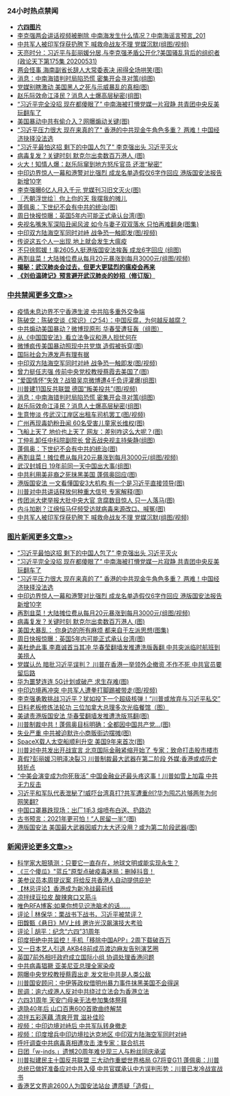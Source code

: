 <div class="catlist">
<h3>24小时热点禁闻</h3>
<ul>
<li><b><a href="64photo" target="_blank">六四图片</a></b></li>
<li><a href="https://github.com/fqnews/bnews/blob/master/comments/20200601/1337588.md">李克强两会讲话视频被删除 中南海发生什么情况？中南海谣言预言_201</a></li>
<li><a href="https://github.com/fqnews/bnews/blob/master/cbnews/20200601/1337694.md">中共军人被印军俘获扔胯下 喊救命战友不理 党媒沉默(组图/视频)</a></li>
<li><a href="https://github.com/fqnews/bnews/blob/master/cbnews/20200601/1337593.md">天亮时分：习近平与彭丽媛分居,与李克强矛盾公开化?美国骚乱背后的组织者(政论天下第175集 20200531) </a></li>
<li><a href="https://github.com/fqnews/bnews/blob/master/cbnews/20200601/1337620.md">两会怪事 海南副省长辞人大常委表决 闹得全场哄笑(图)</a></li>
<li><a href="https://github.com/fqnews/bnews/blob/master/cbnews/20200601/1337848.md">消息：中南海错判时局陷恐慌 密集开会寻对策(组图)</a></li>
<li><a href="https://github.com/fqnews/bnews/blob/master/cbnews/20200601/1337692.md">党媒别瞎激动 美国黑人之死与示威暴乱的真相(图)</a></li>
<li><a href="https://github.com/fqnews/bnews/blob/master/cbnews/20200601/1337847.md">赵乐际效命江泽民？消息人士爆高层秘密(组图)</a></li>
<li><a href="https://github.com/fqnews/bnews/blob/master/topimagenews/20200601/1337920.md">“习近平完全没招 现在都傻眼了” 中南海被打懵党媒一片寂静 共青团中央反美玩翻车了</a></li>
<li><a href="https://github.com/fqnews/bnews/blob/master/cnnews/20200601/1337612.md">美国暴动中共有偷介入？网曝煽动关键(图)</a></li>
<li><a href="https://github.com/fqnews/bnews/blob/master/topimagenews/20200601/1337893.md">“习近平压力很大 现在来真的了" 香港的中共现金牛角色多重？ 两难！中国经济抉择没法选</a></li>
<li><a href="https://github.com/fqnews/bnews/blob/master/topimagenews/20200601/1337921.md">"习近平最怕这招 剩下的中国人包了" 李克强出头 习近平灭火</a></li>
<li><a href="https://github.com/fqnews/bnews/blob/master/topimagenews/20200601/1337808.md">病毒复发？关键时刻 默克尔出卖数百万港人 (图)</a></li>
<li><a href="https://github.com/fqnews/bnews/blob/master/comments/20200601/1337614.md">火大！知情人爆：赵乐际窜到地方怒斥官员 还泄“秘密”</a></li>
<li><a href="https://github.com/fqnews/bnews/blob/master/topimagenews/20200601/1337840.md">中印边界惊人一幕和港警对比强烈 成龙名单造假仅6字作回应 港版国安法报告新增10字</a></li>
<li><a href="https://github.com/fqnews/bnews/blob/master/cbnews/20200601/1337687.md">李克强曝6亿人月入千元 党媒刊习旧文灭火(图)</a></li>
<li><a href="https://github.com/fqnews/bnews/blob/master/ssgc/20200601/1337578.md">〖兲朝浮世绘〗你上你的天 我摆我的摊儿</a></li>
<li><a href="https://github.com/fqnews/bnews/blob/master/cbnews/20200601/1337812.md">蓬佩奥：下世纪不会有中共的统治(图)</a></li>
<li><a href="https://github.com/fqnews/bnews/blob/master/topimagenews/20200601/1337606.md">周日快报惊曝：英国5年内可能正式承认台湾(图)</a></li>
<li><a href="https://github.com/fqnews/bnews/blob/master/yule/20200601/1337677.md">央视名嘴朱军深陷丑闻风波 如今与妻子双双落水 只怕再难翻身(图集)</a></li>
<li><a href="https://github.com/fqnews/bnews/blob/master/cbnews/20200601/1337874.md">中印双方陆海空军同时对峙 战争恐一触即发(图/视频)</a></li>
<li><a href="https://github.com/fqnews/bnews/blob/master/lifebaike/20200601/1337616.md">传说这五个人一出现 地上就会发生大瘟疫</a></li>
<li><a href="https://github.com/fqnews/bnews/blob/master/yule/20200601/1337562.md">不只徐熙媛！率2605人挺港版国安法挨轰 成龙6字回应 (组图)</a></li>
<li><a href="https://github.com/fqnews/bnews/blob/master/topimagenews/20200601/1337811.md">再割韭菜！大陆摊位费从每月20元暴涨到每月3000元(组图/视频)</a></li>
<li><b><a href="https://github.com/fqnews/bnews/blob/master/comments/20200211/1275071.md" target="_blank">揭秘：武汉肺炎会过去，但更大更猛烈的瘟疫会再来</a></b></li>
<li><b><a href="https://github.com/fqnews/bnews/blob/master/comments/20200207/1272816.md" target="_blank">《刘伯温碑记》预言避开武汉肺炎的妙招（修订版）</a></b></li>
</ul>
</div>

<div class="catlist">
<h3><a href="https://github.com/fqnews/bnews/blob/master/cbnews/" target="_blank">中共禁闻</a><span><a href="https://github.com/fqnews/bnews/blob/master/cbnews/" target="_blank" rel="nofollow">更多文章>></a></span></h3>
<ul>
<li><a href="https://github.com/fqnews/bnews/blob/master/cbnews/20200602/1338032.md" target="_blank">疫情未息边界不宁香港生波 中共陷多重外交争端</a></li>
<li><a href="https://github.com/fqnews/bnews/blob/master/cbnews/20200602/1338017.md" target="_blank">陈破空：陈破空谈《常识》（之54）：中国反腐，为何越反越腐？</a></li>
<li><a href="https://github.com/fqnews/bnews/blob/master/cbnews/20200601/1337941.md" target="_blank">中共煽动美国暴动？微博现原形 华春莹遭狂轰（组图）</a></li>
<li><a href="https://github.com/fqnews/bnews/blob/master/cbnews/20200601/1337931.md" target="_blank">从《中国国安法》看立法争议和港人担忧何在</a></li>
<li><a href="https://github.com/fqnews/bnews/blob/master/cbnews/20200601/1337928.md" target="_blank">微博疯传美国暴动照现中共党旗 造假被拆穿(图)</a></li>
<li><a href="https://github.com/fqnews/bnews/blob/master/cbnews/20200601/1337919.md" target="_blank">国际社会为港发声有理有据</a></li>
<li><a href="https://github.com/fqnews/bnews/blob/master/cbnews/20200601/1337874.md" target="_blank">中印双方陆海空军同时对峙 战争恐一触即发(图/视频)</a></li>
<li><a href="https://github.com/fqnews/bnews/blob/master/cbnews/20200601/1337873.md" target="_blank">曾力挺任志强 传前中央党校教授蔡霞去美国了(图)</a></li>
<li><a href="https://github.com/fqnews/bnews/blob/master/cbnews/20200601/1337863.md" target="_blank">“爱国情怀”失效？战狼吴京微博遭4千负评灌爆(组图)</a></li>
<li><a href="https://github.com/fqnews/bnews/blob/master/cbnews/20200601/1337856.md" target="_blank">川普建11国反共联盟 德国“叛美投共”(图/视频)</a></li>
<li><a href="https://github.com/fqnews/bnews/blob/master/cbnews/20200601/1337848.md" target="_blank">消息：中南海错判时局陷恐慌 密集开会寻对策(组图)</a></li>
<li><a href="https://github.com/fqnews/bnews/blob/master/cbnews/20200601/1337847.md" target="_blank">赵乐际效命江泽民？消息人士爆高层秘密(组图)</a></li>
<li><a href="https://github.com/fqnews/bnews/blob/master/cbnews/20200601/1337841.md" target="_blank">生意惨淡 传武汉江岸区出租车司机罢工(图/视频)</a></li>
<li><a href="https://github.com/fqnews/bnews/blob/master/cbnews/20200601/1337838.md" target="_blank">广州再现毒奶粉丑闻 60名受害儿童家长维权(图)</a></li>
<li><a href="https://github.com/fqnews/bnews/blob/master/cbnews/20200601/1337828.md" target="_blank">飞船上天了 地价也上天了 网友：差别咋这么大呢？(图)</a></li>
<li><a href="https://github.com/fqnews/bnews/blob/master/cbnews/20200601/1337813.md" target="_blank">丁仲礼卸任中科院副院长 曾舌战央视主持柴静(组图)</a></li>
<li><a href="https://github.com/fqnews/bnews/blob/master/cbnews/20200601/1337812.md" target="_blank">蓬佩奥：下世纪不会有中共的统治(图)</a></li>
<li><a href="https://github.com/fqnews/bnews/blob/master/cbnews/20200601/1337781.md" target="_blank">再割韭菜！摊位费从每月20元暴涨到每月3000元(组图/视频)</a></li>
<li><a href="https://github.com/fqnews/bnews/blob/master/cbnews/20200601/1337760.md" target="_blank">武汉封城日 19年前同一天中国出大事(组图)</a></li>
<li><a href="https://github.com/fqnews/bnews/blob/master/cbnews/20200601/1337745.md" target="_blank">中共利用美非裔之死抹黑美国 蓬佩奥回应(图)</a></li>
<li><a href="https://github.com/fqnews/bnews/blob/master/cbnews/20200601/1337737.md" target="_blank">港版国安法 一文看懂国安3大机构 有一个是习近平直接领导(图)</a></li>
<li><a href="https://github.com/fqnews/bnews/blob/master/cbnews/20200601/1337725.md" target="_blank">川普对中共讲话释放何种重大信号 专家解释(图)</a></li>
<li><a href="https://github.com/fqnews/bnews/blob/master/cbnews/20200601/1337715.md" target="_blank">传团派大佬举报大批中央大官 贪腐数目惊人 只一人落马(图)</a></li>
<li><a href="https://github.com/fqnews/bnews/blob/master/cbnews/20200601/1337705.md" target="_blank">内斗加剧？江绵恒马仔频受访就病毒来源改口、喊冤(图)</a></li>
<li><a href="https://github.com/fqnews/bnews/blob/master/cbnews/20200601/1337694.md" target="_blank">中共军人被印军俘获扔胯下 喊救命战友不理 党媒沉默(组图/视频)</a></li>

</ul>
</div>
<div class="catlist">
<h3><a href="https://github.com/fqnews/bnews/blob/master/topimagenews/" target="_blank">图片新闻</a><span><a href="https://github.com/fqnews/bnews/blob/master/topimagenews/" target="_blank" rel="nofollow">更多文章>></a></span></h3>
<ul>
<li><a href="https://github.com/fqnews/bnews/blob/master/topimagenews/20200601/1337921.md" target="_blank">&#8220;习近平最怕这招 剩下的中国人包了&#8221; 李克强出头 习近平灭火</a></li>
<li><a href="https://github.com/fqnews/bnews/blob/master/topimagenews/20200601/1337920.md" target="_blank">“习近平完全没招 现在都傻眼了” 中南海被打懵党媒一片寂静 共青团中央反美玩翻车了</a></li>
<li><a href="https://github.com/fqnews/bnews/blob/master/topimagenews/20200601/1337893.md" target="_blank">“习近平压力很大 现在来真的了&#8221; 香港的中共现金牛角色多重？ 两难！中国经济抉择没法选</a></li>
<li><a href="https://github.com/fqnews/bnews/blob/master/topimagenews/20200601/1337840.md" target="_blank">中印边界惊人一幕和港警对比强烈 成龙名单造假仅6字作回应 港版国安法报告新增10字</a></li>
<li><a href="https://github.com/fqnews/bnews/blob/master/topimagenews/20200601/1337811.md" target="_blank">再割韭菜！大陆摊位费从每月20元暴涨到每月3000元(组图/视频)</a></li>
<li><a href="https://github.com/fqnews/bnews/blob/master/topimagenews/20200601/1337808.md" target="_blank">病毒复发？关键时刻 默克尔出卖数百万港人 (图)</a></li>
<li><a href="https://github.com/fqnews/bnews/blob/master/topimagenews/20200601/1337752.md" target="_blank">美国大暴乱： 你身边的所有麻烦 都来自于左派思想(图集)</a></li>
<li><a href="https://github.com/fqnews/bnews/blob/master/topimagenews/20200601/1337606.md" target="_blank">周日快报惊曝：英国5年内可能正式承认台湾(图)</a></li>
<li><a href="https://github.com/fqnews/bnews/blob/master/topimagenews/20200531/1337513.md" target="_blank">美杜绝此事 李嘉诚首当其冲 华春莹翻墙发推遭洗版轰翻 中共突派临时航班到美捞人</a></li>
<li><a href="https://github.com/fqnews/bnews/blob/master/topimagenews/20200531/1337471.md" target="_blank">党媒认怂 暗批习近平误判？ 川普在香港一举领外企撤资 不作不死 中共官员要留后路</a></li>
<li><a href="https://github.com/fqnews/bnews/blob/master/topimagenews/20200531/1337458.md" target="_blank">华为噩梦连连 5G计划或破产 求生存难(图)</a></li>
<li><a href="https://github.com/fqnews/bnews/blob/master/topimagenews/20200531/1337457.md" target="_blank">中印边境再冲突 中共军人遭拳打脚踢被带走(图/视频)</a></li>
<li><a href="https://github.com/fqnews/bnews/blob/master/topimagenews/20200531/1337393.md" target="_blank">李克强勇敢挑战习近平？犹如投下一个超级核弹！“川普或放弃与习近平私交”</a></li>
<li><a href="https://github.com/fqnews/bnews/blob/master/comments/20200531/1337359.md" target="_blank">日料老板修炼法轮功 三位加拿大总理多次光临餐馆（图）</a></li>
<li><a href="https://github.com/fqnews/bnews/blob/master/topimagenews/20200531/1337292.md" target="_blank">美谴责港版国安法 华春莹翻墙发推遭洗版骂翻(图)</a></li>
<li><a href="https://github.com/fqnews/bnews/blob/master/topimagenews/20200531/1337255.md" target="_blank">川普制裁中共！蓬佩奥目标明确：全都因中国共产党&#8230;(图)</a></li>
<li><a href="https://github.com/fqnews/bnews/blob/master/topimagenews/20200531/1337218.md" target="_blank">失业严重 中共被迫默许小商贩街边摆摊(图)</a></li>
<li><a href="https://github.com/fqnews/bnews/blob/master/topimagenews/20200531/1337132.md" target="_blank">SpaceX载人太空船顺利升空 美国9年来首次(图)</a></li>
<li><a href="https://github.com/fqnews/bnews/blob/master/topimagenews/20200530/1337051.md" target="_blank">川普对中共发出开战宣言 北京国际金融紧缩开始了 专家：致命打击股市楼市</a></li>
<li><a href="https://github.com/fqnews/bnews/blob/master/topimagenews/20200530/1337026.md" target="_blank">真假?彭丽媛习明泽决裂习 川普制裁最大武器在第二阶段 外媒:香港或成历史转折点</a></li>
<li><a href="https://github.com/fqnews/bnews/blob/master/topimagenews/20200530/1337000.md" target="_blank">“中美会演变成为你死我活” 中国金融业还最头疼这事！川普如雪上加霜 中共无力反击</a></li>
<li><a href="https://github.com/fqnews/bnews/blob/master/topimagenews/20200530/1336999.md" target="_blank">习近平和军队代表泄秘了!威吓台湾真打?共军遭重创?华为囤芯片够两年为何网笑翻?</a></li>
<li><a href="https://github.com/fqnews/bnews/blob/master/topimagenews/20200530/1336948.md" target="_blank">中国口罩暴跌现场：出厂1毛3 熔喷布白送、扔路边</a></li>
<li><a href="https://github.com/fqnews/bnews/blob/master/topimagenews/20200530/1336912.md" target="_blank">古书预言：2021年更可怕！“人民留一半”(图)</a></li>
<li><a href="https://github.com/fqnews/bnews/blob/master/topimagenews/20200530/1336860.md" target="_blank">港版国安法 美国最大武器因威力太大还没用？或为第二阶段武器(图)</a></li>

</ul>
</div>
<div class="catlist">
<h3><a href="https://github.com/fqnews/bnews/blob/master/comments/" target="_blank">新闻评论</a><span><a href="https://github.com/fqnews/bnews/blob/master/comments/" target="_blank" rel="nofollow">更多文章>></a></span></h3>
<ul>
<li><a href="https://github.com/fqnews/bnews/blob/master/comments/20200602/1338030.md" target="_blank">科学家大胆猜测：只要它一直存在，地球文明或能实现永生？</a></li>
<li><a href="https://github.com/fqnews/bnews/blob/master/comments/20200602/1338029.md" target="_blank">《三个傻瓜》&quot;蓝丘&quot;原型点破疫毒迷局：删掉抖音！</a></li>
<li><a href="https://github.com/fqnews/bnews/blob/master/comments/20200602/1338016.md" target="_blank">美参议员本周提议案 将给反共香港人自动提供庇护</a></li>
<li><a href="https://github.com/fqnews/bnews/blob/master/comments/20200601/1337989.md" target="_blank">【林忌评论】香港成为新冷战最前线</a></li>
<li><a href="https://github.com/fqnews/bnews/blob/master/comments/20200601/1337987.md" target="_blank">凉拌绿豆拉皮 酸辣爽口又筋斗</a></li>
<li><a href="https://github.com/fqnews/bnews/blob/master/comments/20200601/1337984.md" target="_blank">唯色RFA博客:如果你想见识洗脑术的话……</a></li>
<li><a href="https://github.com/fqnews/bnews/blob/master/comments/20200601/1337983.md" target="_blank">评论 | 林保华：栗战书下战书，习近平被禁评？</a></li>
<li><a href="https://github.com/fqnews/bnews/blob/master/comments/20200601/1337952.md" target="_blank">田馥甄《悬日》MV上线  邀许光汉飙演技大考验</a></li>
<li><a href="https://github.com/fqnews/bnews/blob/master/comments/20200601/1337917.md" target="_blank">评论 | 胡平：纪念“六四”31周年</a></li>
<li><a href="https://github.com/fqnews/bnews/blob/master/comments/20200601/1337908.md" target="_blank">印度拒绝中共监控！手机「移除中国APP」2周下载破百万</a></li>
<li><a href="https://github.com/fqnews/bnews/blob/master/comments/20200601/1337895.md" target="_blank">又一日本艺人引退 AKB48前成员渡边麻友告别演艺圈</a></li>
<li><a href="https://github.com/fqnews/bnews/blob/master/comments/20200601/1337880.md" target="_blank">英国7前外相吁政府成立国际小组 协调处理香港问题</a></li>
<li><a href="https://github.com/fqnews/bnews/blob/master/comments/20200601/1337868.md" target="_blank">中共病毒猖獗 亚美尼亚总理全家染疫</a></li>
<li><a href="https://github.com/fqnews/bnews/blob/master/comments/20200601/1337844.md" target="_blank">网曝中央党校教授蔡霞出走 发文批中共是人类公敌</a></li>
<li><a href="https://github.com/fqnews/bnews/blob/master/comments/20200601/1337843.md" target="_blank">川普国安顾问：中伊等政权借明州暴力事件抹黑美国不会得逞</a></li>
<li><a href="https://github.com/fqnews/bnews/blob/master/comments/20200601/1337842.md" target="_blank">民调：逾六成港人反对中共绕过立法会为香港立法</a></li>
<li><a href="https://github.com/fqnews/bnews/blob/master/comments/20200601/1337836.md" target="_blank">六四31周年 天安门母亲无法参加集体祭拜</a></li>
<li><a href="https://github.com/fqnews/bnews/blob/master/comments/20200601/1337835.md" target="_blank">退隐40年后 山口百惠600首歌曲终解禁</a></li>
<li><a href="https://github.com/fqnews/bnews/blob/master/comments/20200601/1337834.md" target="_blank">凉拌五彩莲藕 清爽开胃 滋补佳珍</a></li>
<li><a href="https://github.com/fqnews/bnews/blob/master/comments/20200601/1337825.md" target="_blank">视频：中印边境对峙后 中共军队转身撤走</a></li>
<li><a href="https://github.com/fqnews/bnews/blob/master/comments/20200601/1337819.md" target="_blank">视频：印度增兵中印边境拉达克地区 中印双方陆海空军同时对峙</a></li>
<li><a href="https://github.com/fqnews/bnews/blob/master/comments/20200601/1337810.md" target="_blank">呼吁调查中共病毒真相遭攻击 澳专家：联合抗共</a></li>
<li><a href="https://github.com/fqnews/bnews/blob/master/comments/20200601/1337807.md" target="_blank">日团「w-inds.」遗憾20周年难兑现三人与粉丝同庆承诺</a></li>
<li><a href="https://github.com/fqnews/bnews/blob/master/comments/20200601/1337803.md" target="_blank">川普拟建民主十国反共联盟 三大动作重塑世界格局 G7将变G11 蓬佩奥：川普总统已做好准备应对中共入侵 中共官媒承认中方误判形势：川普已发冷战宣战书</a></li>
<li><a href="https://github.com/fqnews/bnews/blob/master/comments/20200601/1337800.md" target="_blank">香港艺文界逾2600人为国安法站台 遭质疑「造假」</a></li>

</ul>
</div>